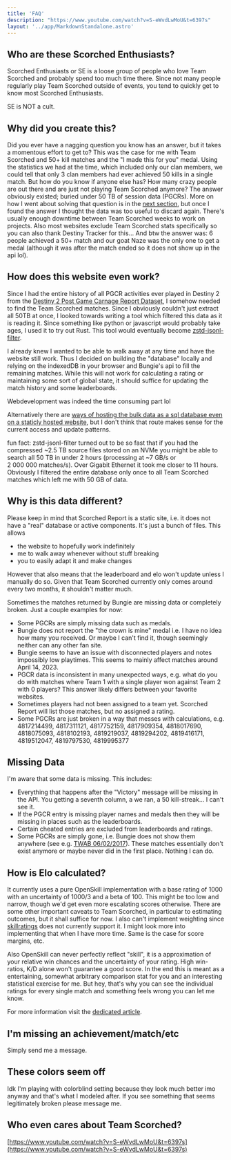 ```yaml
---
title: 'FAQ'
description: "https://www.youtube.com/watch?v=S-eWvdLwMoU&t=6397s"
layout: '../app/MarkdownStandalone.astro'
---
```


## Who are these Scorched Enthusiasts?

Scorched Enthusiasts or SE is a loose group of people who love Team Scorched and probably spend too much time there. Since not many people regularly play Team Scorched outside of events, you tend to quickly get to know most Scorched Enthusiasts.

SE is NOT a cult.

## Why did you create this?

Did you ever have a nagging question you know has an answer, but it takes a momentous effort to get to? This was the case for me with Team Scorched and 50+&#160;kill matches and the "I made this for you" medal. Using the statistics we had at the time, which included only our clan members, we could tell that only 3 clan members had ever achieved 50&#160;kills in a single match. But how do you know if anyone else has? How many crazy people are out there and are just not playing Team Scorched anymore? The answer obviously existed; buried under 50&#160;TB of session data (PGCRs). More on how I went about solving that question is in the [next section](#how-does-this-website-even-work), but once I found the answer I thought the data was too useful to discard again. There's usually enough downtime between Team Scorched weeks to work on projects. Also most websites exclude Team Scorched stats specifically so you can also thank Destiny Tracker for this... And btw the answer was: 6 people achieved a 50+&#160;match and our goat Naze was the only one to get a medal (although it was after the match ended so it does not show up in the api lol).

## How does this website even work?

Since I had the entire history of all PGCR activities ever played in Destiny 2 from the [Destiny 2 Post Game Carnage Report Dataset](https://d2.asun.co/pgcr.html), I somehow needed to find the Team Scorched matches. Since I obviously couldn't just extract all 50TB at once, I looked towards writing a tool which filtered this data as it is reading it. Since something like python or javascript would probably take ages, I used it to try out Rust. This tool would eventually become [zstd-jsonl-filter](https://github.com/uniQIndividual/zstd-jsonl-filter).

I already knew I wanted to be able to walk away at any time and have the website still work. Thus I decided on building the "database" locally and relying on the indexedDB in your browser and Bungie's api to fill the remaining matches. While this will not work for calculating a rating or maintaining some sort of global state, it should suffice for updating the match history and some leaderboards.

Webdevelopment was indeed the time consuming part lol

Alternatively there are [ways of hosting the bulk data as a sql database even on a staticly hosted website](https://phiresky.github.io/blog/2021/hosting-sqlite-databases-on-github-pages/), but I don't think that route makes sense for the current access and update patterns.

fun fact: zstd-jsonl-filter turned out to be so fast that if you had the compressed ~2.5&#160;TB source files stored on an NVMe you might be able to search all 50 TB in under 2&#160;hours (processing at ~7&#160;GB/s or 2&#160;000&#160;000&#160;matches/s). Over Gigabit Ethernet it took me closer to 11 hours. Obviously I filtered the entire database only once to all Team Scorched matches which left me with 50 GB of data.

## Why is this data different?

Please keep in mind that Scorched Report is a static site, i.e. it does not have a "real" database or active components. It's just a bunch of files. This allows

- the website to hopefully work indefinitely
- me to walk away whenever without stuff breaking
- you to easily adapt it and make changes

However that also means that the leaderboard and elo won't update unless I manually do so. Given that Team Scorched currently only comes around every two months, it shouldn't matter much.

Sometimes the matches returned by Bungie are missing data or completely broken. Just a couple examples for now:

- Some PGCRs are simply missing data such as medals.
- Bungie does not report the "the crown is mine" medal i.e. I have no idea how many you received. Or maybe I can't find it, though seemingly neither can any other fan site.
- Bungie seems to have an issue with disconnected players and notes impossibly low playtimes. This seems to mainly affect matches around April 14, 2023.
- PGCR data is inconsistent in many unexpected ways, e.g. what do you do with matches where Team 1 with a single player won against Team 2 with 0 players? This answer likely differs between your favorite websites.
- Sometimes players had not been assigned to a team yet. Scorched Report will list those matches, but no assigned a rating.
- Some PGCRs are just broken in a way that messes with calculations, e.g. 4817214499, 4817311121, 4817752159, 4817909354, 4818017690, 4818075093, 4818102193, 4819219037, 4819294202, 4819416171, 4819512047, 4819797530, 4819995377

## Missing Data

I'm aware that some data is missing. This includes:

- Everything that happens after the "Victory" message will be missing in the API. You getting a seventh column, a we ran, a 50 kill-streak... I can't see it.
- If the PGCR entry is missing player names and medals then they will be missing in places such as the leaderboards.
- Certain cheated entries are excluded from leaderboards and ratings.
- Some PGCRs are simply gone, i.e. Bungie does not show them anywhere (see e.g. [TWAB 06/02/2017](https://www.bungie.net/7/en/News/article/45930/7_This-Week-At-Bungie---06022017)). These matches essentially don't exist anymore or maybe never did in the first place. Nothing I can do.

## How is Elo calculated?

It currently uses a pure OpenSkill implementation with a base rating of 1000 with an uncertainty of 1000/3 and a beta of 100. This might be too low and narrow, though we'd get even more escalating scores otherwise. There are some other important caveats to Team Scorched, in particular to estimating outcomes, but it shall suffice for now. I also can't implement weighting since [skillratings](https://github.com/atomflunder/skillratings/issues/12) does not currently support it. I might look more into implementing that when I have more time. Same is the case for score margins, etc.

Also OpenSkill can never perfectly reflect "skill", it is a approximation of your relative win chances and the uncertainty of your rating. High win-ratios, K/D alone won't guarantee a good score. In the end this is meant as a entertaining, somewhat arbitrary comparison stat for you and an interesting statistical exercise for me. But hey, that's why you can see the individual ratings for every single match and something feels wrong you can let me know.

For more information visit the [dedicated article](/science/elo_distribution).

## I'm missing an achievement/match/etc

Simply send me a message.

## These colors seem off

Idk I'm playing with colorblind setting because they look much better imo anyway and that's what I modeled after. If you see something that seems legitimately broken please message me.

## Who even cares about Team Scorched?

[https://www.youtube.com/watch?v=S-eWvdLwMoU&t=6397s](https://www.youtube.com/watch?v=S-eWvdLwMoU&t=6397s)